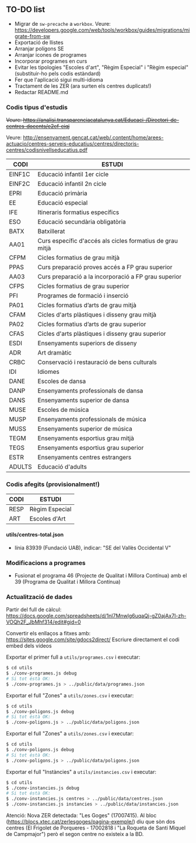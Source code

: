 ## TO-DO list

- Migrar de `sw-precache` a `workbox`. Veure: https://developers.google.com/web/tools/workbox/guides/migrations/migrate-from-sw
- Exportació de llistes
- Arranjar polígons SE
- Arranjar icones de programes
- Incorporar programes en curs
- Evitar les tipologies "Escoles d'art", "Règim Especial" i "Règim especial" (substituir-ho pels codis estàndard)
- Fer que l'aplicació sigui multi-idioma
- Tractament de les ZER (ara surten els centres duplicats!)
- Redactar README.md

### Codis tipus d'estudis

~~Veure: https://analisi.transparenciacatalunya.cat/Educaci-/Directori-de-centres-docents/e2ef-eiqj~~

Veure: http://ensenyament.gencat.cat/web/.content/home/arees-actuacio/centres-serveis-educatius/centres/directoris-centres/codisnivellseducatius.pdf


| CODI   | ESTUDI                                                     |
| ------ | ---------------------------------------------------------- |
| EINF1C | Educació infantil 1er cicle                                |
| EINF2C | Educació infantil 2n cicle                                 |
| EPRI   | Educació primària                                          |
| EE     | Educació especial                                          |
| IFE    | Itineraris formatius específics                            |
| ESO    | Educació secundària obligatòria                            |
| BATX   | Batxillerat                                                |
| AA01   | Curs específic d'accés als cicles formatius de grau mitjà  |
| CFPM   | Cicles formatius de grau mitjà                             |
| PPAS   | Curs preparació proves accés a FP grau superior            |
| AA03   | Curs preparació a la incorporació a FP grau superior       |
| CFPS   | Cicles formatius de grau superior                          |
| PFI    | Programes de formació i inserció                           |
| PA01   | Cicles formatius d’arts de grau mitjà                      |
| CFAM   | Cicles d'arts plàstiques i disseny grau mitjà              |
| PA02   | Cicles formatius d’arts de grau superior                   |
| CFAS   | Cicles d'arts plàstiques i disseny grau superior           |
| ESDI   | Ensenyaments superiors de disseny                          |
| ADR    | Art dramàtic                                               |
| CRBC   | Conservació i restauració de bens culturals                |
| IDI    | Idiomes                                                    |
| DANE   | Escoles de dansa                                           |
| DANP   | Ensenyaments professionals de dansa                        |
| DANS   | Ensenyaments superior de dansa                             |
| MUSE   | Escoles de música                                          |
| MUSP   | Ensenyaments professionals de música                       |
| MUSS   | Ensenyaments superior de música                            |
| TEGM   | Ensenyaments esportius grau mitjà                          |
| TEGS   | Ensenyaments esportius grau superior                       |
| ESTR   | Ensenyaments centres estrangers                            |
| ADULTS | Educació d'adults                                          |

### Codis afegits (provisionalment!)

| CODI   | ESTUDI                                                     |
| ------ | ---------------------------------------------------------- |
| RESP   | Règim Especial                                             |
| ART    | Escoles d'Art                                              |



#### utils/centres-total.json
- línia 83939 (Fundació UAB), indicar: "SE del Vallès Occidental V"


### Modificacions a programes
- Fusionat el programa 46 (Projecte de Qualitat i Millora Contínua) amb el 39 (Programa de Qualitat i Millora Contínua)

### Actualització de dades
Partir del full de càlcul:
https://docs.google.com/spreadsheets/d/1nl7Mnwlg6uqaQj-gZ0ajAx7l-zh-VOQh2F_JbMhf314/edit#gid=0

Convertir els enllaços a fitxes amb: https://sites.google.com/site/gdocs2direct/
Escriure directament el codi embed dels vídeos

Exportar el primer full a `utils/programes.csv` i executar:

```bash
$ cd utils
$ ./conv-programes.js debug
# Si tot éstà OK:
$ ./conv-programes.js > ../public/data/programes.json
```

Exportar el full "Zones" a `utils/zones.csv` i executar:

```bash
$ cd utils
$ ./conv-poligons.js debug
# Si tot éstà OK:
$ ./conv-poligons.js > ../public/data/poligons.json
```

Exportar el full "Zones" a `utils/zones.csv` i executar:

```bash
$ cd utils
$ ./conv-poligons.js debug
# Si tot éstà OK:
$ ./conv-poligons.js > ../public/data/poligons.json
```

Exportar el full "Instàncies" a `utils/instancies.csv` i executar:

```bash
$ cd utils
$ ./conv-instancies.js debug
# Si tot éstà OK:
$ ./conv-instancies.js centres > ../public/data/centres.json
$ ./conv-instancies.js instancies > ../public/data/instancies.json
```


Atenció: Nova ZER detectada: "Les Goges" (17007415). Al bloc (https://blocs.xtec.cat/zerlesgoges/pagina-exemple/) diu que sòn dos centres (El Frigolet de Porqueres - 17002818 i "La Roqueta de Santi Miquel de Campmajor") però el segon centre no existeix a la BD.

